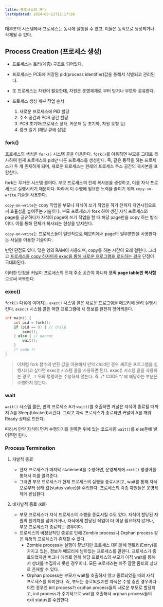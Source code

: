 ```yaml
---
title: 프로세스의 관리
lastUpdated: 2024-03-13T15:17:56
---
```


대부분의 시스템에서 프로세스는 동시에 실행될 수 있고, 이들은 동적으로 생성되거나 삭제될 수 있다. 

## Process Creation (프로세스 생성)

- 프로세스는 트리(계층) 구조로 되어있다. 
- 프로세스는 PCB에 저장된 pid(process identifier)값을 통해서 식별되고 관리된다.
- 또 프로세스는 자원이 필요한데, 자원은 운영체제로 부터 받거나 부모와 공유한다. 

- 프로세스 생성 세부 작업 순서
  1. 새로운 프로세스에 PID 할당
  2. 주소 공간과 PCB 공간 할당
  3. PCB 초기화(프로세스 상태, 카운터 등 초기화, 자원 요청 등)
  4. 링크 걸기 (해당 큐에 삽입) 

### fork()

프로세스의 생성은 `fork()` 시스템 콜을 이용한다. `fork()`를 이용하면 부모를 그대로 복사하여 현재 프로세스와 pid만 다른 프로세스를 생성한다. 즉, 같은 동작을 하는 프로세스가 두 개 존재하게 되며, 새로운 프로세스는 원래의 프로세스 주소 공간의 복사본을 포함한다. 

fork는 무거운 시스템 콜이다. 부모 프로세스의 전체 복사본을 생성하고, 이를 자식 프로세스로 실행시키기 때문이다. 따라서 이 수행에 필요한 노력을 줄이기 위해 `copy-on-write` 기술을 사용한다.  

`copy-on-write`는 copy 작업을 부모나 자식이 쓰기 작업을 하기 전까지 지연시킴으로써 효율성을 높여주는 기술이다. 부모 프로세스가 fork 하여 생긴 자식 프로세스의 page를 공유하다가 자식이 page에 쓰기 작업을 할 때 해당 page만을 copy 하는 방식이다. 이를 통해 전체가 복사되는 현상을 방지한다.

`copy-on-write`는 프로세스들이 일반적으로 메모리에서 page의 일부분만을 사용한다는 사실을 이용한 기술이다. 

반면 단점도 있다. 많은 양의 RAM이 사용되며, copy를 하는 시간이 오래 걸린다. 그리고 <u>프로세스를 copy 하자마자 exec을 통해 새로운 프로그램을 로드하는 경우</u> 단점이 극대화된다.

이러한 단점을 커널이 프로세스의 전체 주소 공간이 아니라 **오직 page table만 복사함**으로써 극복한다.

### exec()

`fork()` 다음에 이어지는 `exec()` 시스템 콜은 새로운 프로그램을 메모리에 올려 실행시킨다. `exec()` 시스템 콜은 어떤 프로그램에 새 정보를 완전히 덮어씌운다.

```c
int main() {
    int pid = fork();
    if (pid == 0) { // child
        exec();
    } else { // parent
        wait();
    }
    /* code */
}
```

> 이처럼 fork 함수의 반환 값을 이용해서 만약 child인 경우 새로운 프로그램을 실행시키고 싶다면 exec() 시스템 콜을 사용하면 된다. exec() 시스템 콜을 사용하는 경우, 그 뒤의 명령어는 수행하지 않는다. 즉, /* CODE */ 에 해당하는 부분은 수행하지 않는다.

### wait

`wait()` 시스템 콜은, 만약 프로세스 A가 `wait()`를 호출하면 커널은 자식이 종료될 때까지 A를 Sleep(blocked)시킨다. 그리고 자식 프로세스가 종료되면 커널이 A를 깨워 Ready 상태로 만든다. 

따라서 만약 자식이 먼저 수행되기를 원하면 위에 있는 코드처럼 `wait()`를 else문에 넣어주면 된다. 

### Process Termination

1. 자발적 종료
    - 현재 프로세스가 마지막 statement를 수행하면, 운영체제에 `exit()` 명령어를 통해서 이를 알려준다.
    - 그러면 부모 프로세스가 현재 프로세스의 실행을 종료시키고, wait를 통해 자식으로부터 상태 값(status value)을 수집한다. 프로세스의 각종 자원들은 운영체제에 반납된다. 

2. 비자발적 종료 (kill)
    - 부모 프로세스가 자식 프로세스의 수행을 종료시킬 수도 있다. 자식이 할당된 자원의 한계치를 넘어가거나, 자식에세 할당된 작업이 더 이상 필요하지 않거나, 부모 프로세스가 종료되는 경우이다.
    - 프로세스의 비정상적인 종료로 인해 Zombie process나 Orphan process 같은 유형의 프로세스가 존재할 수 있다.
      - Zombie process는 실행이 끝났지만 프로세스 테이블에 엔트리(Entry)를 가지고 있는, 정보가 메모리에 남아있는 프로세스를 말한다. 프로세스가 종료되었지만 버그나 에러로 인해 해당 프로세스의 부모가 아직 wait를 통해서 상태를 수집하지 못한 경우이다. 모든 프로세스는 아주 잠깐 좀비의 상태로 존재할 수 있다. 
      - Orphan process는 부모가 wait를 호출하지 않고 종료되었을 때의 자식 프로세스를 의미한다. 즉, 부모는 종료되었지만 자식은 수행 중인 경우이다. 이런 경우엔 init process가 orphan process들의 새로운 부모로 할당되고, init process가 주기적으로 wait를 호출해서 orphan process들의 exit status를 수집한다. 